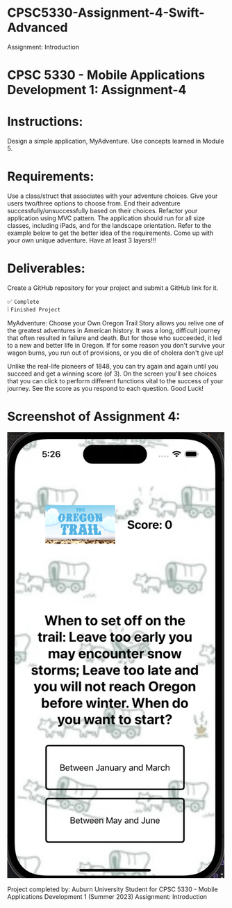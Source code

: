 # CPSC5330-Assignment-4-Swift-Advanced

Assignment: Introduction

# CPSC 5330 - Mobile Applications Development 1: Assignment-4

# Instructions:
Design a simple application, MyAdventure. Use concepts learned in Module 5.

# Requirements:
Use a class/struct that associates with your adventure choices.
Give your users two/three options to choose from.
End their adventure successfully/unsuccessfully based on their choices.
Refactor your application using MVC pattern.
The application should run for all size classes, including iPads, and for the landscape orientation.
Refer to the example below to get the better idea of the requirements. Come up with your own unique adventure. Have at least 3 layers!!!

# Deliverables:
Create a GitHub repository for your project and submit a GitHub link for it.

:white_check_mark: `Complete` <br/>
:grey_exclamation: `Finished Project`

MyAdventure: Choose your Own Oregon Trail Story allows you relive one of the greatest adventures in American history. It was a long, difficult journey that often resulted in failure and death.  But for those who succeeded, it led to a new and better life in Oregon. If for some reason you don't survive your wagon burns, you run out of provisions, or you die of cholera don't give up!  

Unlike the real-life pioneers of 1848, you can try again and again until you succeed and get a winning score (of 3). On the screen you'll see choices that you can click to perform different functions vital to the success of your journey. See the score as you respond to each question. Good Luck!

# Screenshot of Assignment 4:

<img src="https://github.com/thompln83/CPSC5330-Assignment-4-MyAdventure-Quiz-App-Completed/blob/eba6427f051825d068631376927895e2ea1a7c24/Assignment4Screenshot.png">

Project completed by: Auburn University Student for CPSC 5330 - Mobile Applications Development 1 (Summer 2023)
Assignment: Introduction
